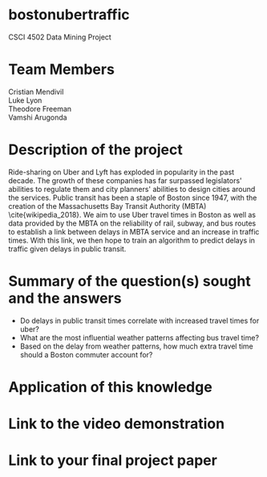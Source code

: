 # bostonubertraffic
CSCI 4502 Data Mining Project

# Team Members
Cristian Mendivil  
Luke Lyon  
Theodore Freeman  
Vamshi Arugonda  

# Description of the project
Ride-sharing on Uber and Lyft has exploded in popularity in the past decade. The growth of these companies has far surpassed legislators' abilities to regulate them and city planners' abilities to design cities around the services. Public transit has been a staple of Boston since 1947, with the creation of the Massachusetts Bay Transit Authority (MBTA) \cite{wikipedia_2018}. We aim to use Uber travel times in Boston as well as data provided by the MBTA on the reliability of rail, subway, and bus routes to establish a link between delays in MBTA service and an increase in traffic times. With this link, we then hope to train an algorithm to predict delays in traffic given delays in public transit. 

# Summary of the question(s) sought and the answers
- Do delays in public transit times correlate with increased travel times for uber?  
- What are the most influential weather patterns affecting bus travel time?  
- Based on the delay from weather patterns, how much extra travel time should a Boston commuter account for?  


# Application of this knowledge

# Link to the video demonstration

# Link to your final project paper

